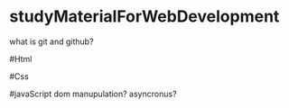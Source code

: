 # studyMaterialForWebDevelopment
what is git and github?


#Html

#Css


#javaScript
dom manupulation?
asyncronus?

